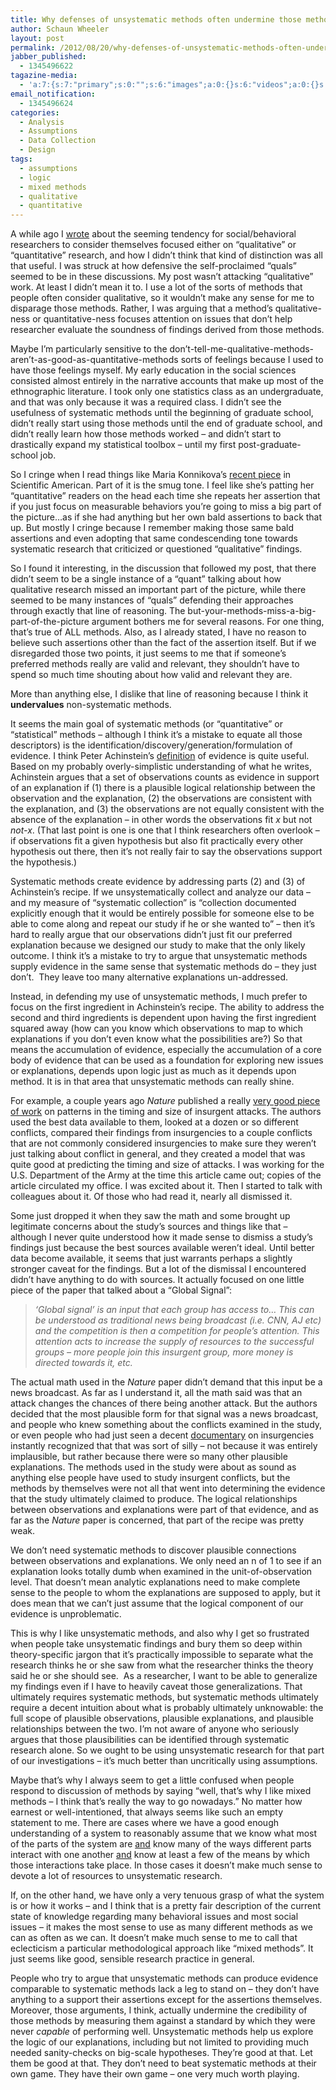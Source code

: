 ```yaml
---
title: Why defenses of unsystematic methods often undermine those methods instead
author: Schaun Wheeler
layout: post
permalink: /2012/08/20/why-defenses-of-unsystematic-methods-often-undermine-those-methods-instead/
jabber_published:
  - 1345496622
tagazine-media:
  - 'a:7:{s:7:"primary";s:0:"";s:6:"images";a:0:{}s:6:"videos";a:0:{}s:11:"image_count";i:0;s:6:"author";s:8:"20450928";s:7:"blog_id";s:8:"32115977";s:9:"mod_stamp";s:19:"2012-08-20 21:03:35";}'
email_notification:
  - 1345496624
categories:
  - Analysis
  - Assumptions
  - Data Collection
  - Design
tags:
  - assumptions
  - logic
  - mixed methods
  - qualitative
  - quantitative
---
```

A while ago I [wrote][1] about the seeming tendency for social/behavioral researchers to consider themselves focused either on “qualitative” or “quantitative” research, and how I didn’t think that kind of distinction was all that useful. I was struck at how defensive the self-proclaimed “quals” seemed to be in these discussions. My post wasn’t attacking “qualitative” work. At least I didn’t mean it to. I use a lot of the sorts of methods that people often consider qualitative, so it wouldn’t make any sense for me to disparage those methods. Rather, I was arguing that a method’s qualitative-ness or quantitative-ness focuses attention on issues that don’t help researcher evaluate the soundness of findings derived from those methods.<!--more-->

Maybe I’m particularly sensitive to the don’t-tell-me-qualitative-methods-aren’t-as-good-as-quantitative-methods sorts of feelings because I used to have those feelings myself. My early education in the social sciences consisted almost entirely in the narrative accounts that make up most of the ethnographic literature. I took only one statistics class as an undergraduate, and that was only because it was a required class. I didn’t see the usefulness of systematic methods until the beginning of graduate school, didn’t really start using those methods until the end of graduate school, and didn’t really learn how those methods worked – and didn’t start to drastically expand my statistical toolbox – until my first post-graduate-school job.

So I cringe when I read things like Maria Konnikova’s [recent piece][2] in Scientific American. Part of it is the smug tone. I feel like she’s patting her “quantitative” readers on the head each time she repeats her assertion that if you just focus on measurable behaviors you’re going to miss a big part of the picture…as if she had anything but her own bald assertions to back that up. But mostly I cringe because I remember making those same bald assertions and even adopting that same condescending tone towards systematic research that criticized or questioned “qualitative” findings.

So I found it interesting, in the discussion that followed my post, that there didn’t seem to be a single instance of a “quant” talking about how qualitative research missed an important part of the picture, while there seemed to be many instances of “quals” defending their approaches through exactly that line of reasoning. The but-your-methods-miss-a-big-part-of-the-picture argument bothers me for several reasons. For one thing, that’s true of ALL methods. Also, as I already stated, I have no reason to believe such assertions other than the fact of the assertion itself. But if we disregarded those two points, it just seems to me that if someone’s preferred methods really are valid and relevant, they shouldn’t have to spend so much time shouting about how valid and relevant they are.

More than anything else, I dislike that line of reasoning because I think it **undervalues** non-systematic methods.

It seems the main goal of systematic methods (or “quantitative” or “statistical” methods – although I think it’s a mistake to equate all those descriptors) is the identification/discovery/generation/formulation of evidence. I think Peter Achinstein’s [definition][3] of evidence is quite useful. Based on my probably overly-simplistic understanding of what he writes, Achinstein argues that a set of observations counts as evidence in support of an explanation if (1) there is a plausible logical relationship between the observation and the explanation, (2) the observations are consistent with the explanation, and (3) the observations are not equally consistent with the absence of the explanation – in other words the observations fit *x* but not *not-x*. (That last point is one is one that I think researchers often overlook – if observations fit a given hypothesis but also fit practically every other hypothesis out there, then it’s not really fair to say the observations support the hypothesis.)

Systematic methods create evidence by addressing parts (2) and (3) of Achinstein’s recipe. If we unsystematically collect and analyze our data – and my measure of “systematic collection” is “collection documented explicitly enough that it would be entirely possible for someone else to be able to come along and repeat our study if he or she wanted to” &#8211; then it’s hard to really argue that our observations didn’t just fit our preferred explanation because we designed our study to make that the only likely outcome. I think it’s a mistake to try to argue that unsystematic methods supply evidence in the same sense that systematic methods do – they just don’t.  They leave too many alternative explanations un-addressed.

Instead, in defending my use of unsystematic methods, I much prefer to focus on the first ingredient in Achinstein’s recipe. The ability to address the second and third ingredients is dependent upon having the first ingredient squared away (how can you know which observations to map to which explanations if you don’t even know what the possibilities are?) So that means the accumulation of evidence, especially the accumulation of a core body of evidence that can be used as a foundation for exploring new issues or explanations, depends upon logic just as much as it depends upon method. It is in that area that unsystematic methods can really shine.

For example, a couple years ago *Nature* published a really [very good piece of work][4] on patterns in the timing and size of insurgent attacks. The authors used the best data available to them, looked at a dozen or so different conflicts, compared their findings from insurgencies to a couple conflicts that are not commonly considered insurgencies to make sure they weren’t just talking about conflict in general, and they created a model that was quite good at predicting the timing and size of attacks. I was working for the U.S. Department of the Army at the time this article came out; copies of the article circulated my office. I was excited about it. Then I started to talk with colleagues about it. Of those who had read it, nearly all dismissed it.

Some just dropped it when they saw the math and some brought up legitimate concerns about the study’s sources and things like that – although I never quite understood how it made sense to dismiss a study’s findings just because the best sources available weren’t ideal. Until better data become available, it seems that just warrants perhaps a slightly stronger caveat for the findings. But a lot of the dismissal I encountered didn’t have anything to do with sources. It actually focused on one little piece of the paper that talked about a “Global Signal”:

> *‘Global signal’ is an input that each group has access to… This can be understood as traditional news being broadcast (i.e. CNN, AJ etc) and the competition is then a competition for people’s attention. This attention acts to increase the supply of resources to the successful groups – more people join this insurgent group, more money is directed towards it, etc.*

The actual math used in the *Nature* paper didn’t demand that this input be a news broadcast. As far as I understand it, all the math said was that an attack changes the chances of there being another attack. But the authors decided that the most plausible form for that signal was a news broadcast, and people who knew something about the conflicts examined in the study, or even people who had just seen a decent [documentary][5] on insurgencies instantly recognized that that was sort of silly – not because it was entirely implausible, but rather because there were so many other plausible explanations. The methods used in the study were about as sound as anything else people have used to study insurgent conflicts, but the methods by themselves were not all that went into determining the evidence that the study ultimately claimed to produce. The logical relationships between observations and explanations were part of that evidence, and as far as the *Nature* paper is concerned, that part of the recipe was pretty weak.

We don’t need systematic methods to discover plausible connections between observations and explanations. We only need an n of 1 to see if an explanation looks totally dumb when examined in the unit-of-observation level. That doesn’t mean analytic explanations need to make complete sense to the people to whom the explanations are supposed to apply, but it does mean that we can’t just assume that the logical component of our evidence is unproblematic.

This is why I like unsystematic methods, and also why I get so frustrated when people take unsystematic findings and bury them so deep within theory-specific jargon that it’s practically impossible to separate what the research thinks he or she saw from what the researcher thinks the theory said he or she should see.  As a researcher, I want to be able to generalize my findings even if I have to heavily caveat those generalizations. That ultimately requires systematic methods, but systematic methods ultimately require a decent intuition about what is probably ultimately unknowable: the full scope of plausible observations, plausible explanations, and plausible relationships between the two. I’m not aware of anyone who seriously argues that those plausibilities can be identified through systematic research alone. So we ought to be using unsystematic research for that part of our investigations – it’s much better than uncritically using assumptions.

Maybe that’s why I always seem to get a little confused when people respond to discussion of methods by saying “well, that’s why I like mixed methods – I think that’s really the way to go nowadays.” No matter how earnest or well-intentioned, that always seems like such an empty statement to me. There are cases where we have a good enough understanding of a system to reasonably assume that we know what most of the parts of the system are <span style="text-decoration: underline;">and</span> know many of the ways different parts interact with one another <span style="text-decoration: underline;">and</span> know at least a few of the means by which those interactions take place. In those cases it doesn’t make much sense to devote a lot of resources to unsystematic research.

If, on the other hand, we have only a very tenuous grasp of what the system is or how it works – and I think that is a pretty fair description of the current state of knowledge regarding many behavioral issues and most social issues – it makes the most sense to use as many different methods as we can as often as we can. It doesn’t make much sense to me to call that eclecticism a particular methodological approach like “mixed methods”. It just seems like good, sensible research practice in general.

People who try to argue that unsystematic methods can produce evidence comparable to systematic methods lack a leg to stand on – they don’t have anything to a support their assertions except for the assertions themselves. Moreover, those arguments, I think, actually undermine the credibility of those methods by measuring them against a standard by which they were never *capable* of performing well. Unsystematic methods help us explore the logic of our explanations, including but not limited to providing much needed sanity-checks on big-scale hypotheses. They’re good at that. Let them be good at that. They don’t need to beat systematic methods at their own game. They have their own game – one very much worth playing.

 [1]: http://houseofstones.wordpress.com/2012/05/09/the-qualitativequantitative-divide-is-sort-of-useless-focus-on-replicability-instead/
 [2]: http://blogs.scientificamerican.com/literally-psyched/2012/08/10/humanities-arent-a-science-stop-treating-them-like-one/
 [3]: http://www.amazon.com/Evidence-Oxford-Studies-Philosophy-Science/dp/0195171713
 [4]: http://mathematicsofwar.com/
 [5]: http://www.pbs.org/wgbh/pages/frontline/talibanlines/
